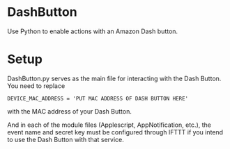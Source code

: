 # DashButton
Use Python to enable actions with an Amazon Dash button.
 
 
# Setup
DashButton.py serves as the main file for interacting with the Dash Button. You need to replace 
```
DEVICE_MAC_ADDRESS = 'PUT MAC ADDRESS OF DASH BUTTON HERE' 
```
with the MAC address of your Dash Button. 

And in each of the module files (Applescript, AppNotification, etc.), the event name and secret key must be configured through IFTTT if you intend to use the Dash Button with that service. 
